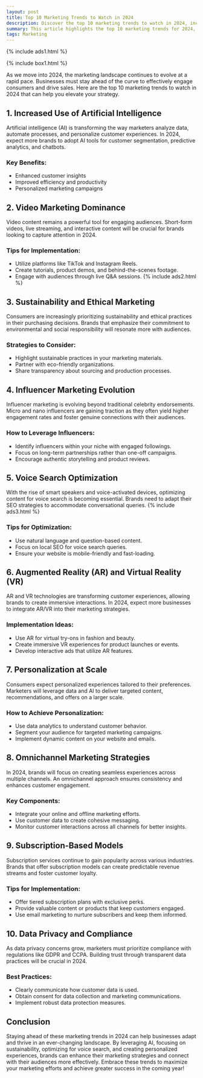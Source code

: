 ```yaml
---
layout: post
title: Top 10 Marketing Trends to Watch in 2024
description: Discover the top 10 marketing trends to watch in 2024, including AI advancements, video marketing, sustainability, and influencer evolution. Stay ahead of the curve and enhance your marketing strategy for greater success!
summary: This article highlights the top 10 marketing trends for 2024, providing insights into how businesses can adapt to an evolving landscape. Key trends include the increased use of artificial intelligence, the dominance of video marketing, a focus on sustainability, and the rise of micro-influencers. The piece also covers the importance of voice search optimization, augmented reality, personalized experiences, and omnichannel strategies. By understanding and leveraging these trends, brands can enhance their marketing strategies and better connect with their audiences.
tags: Marketing
---
```


{% include ads1.html %}

{% include box1.html %}

As we move into 2024, the marketing landscape continues to evolve at a rapid pace. Businesses must stay ahead of the curve to effectively engage consumers and drive sales. Here are the top 10 marketing trends to watch in 2024 that can help you elevate your strategy.

## 1. Increased Use of Artificial Intelligence

Artificial intelligence (AI) is transforming the way marketers analyze data, automate processes, and personalize customer experiences. In 2024, expect more brands to adopt AI tools for customer segmentation, predictive analytics, and chatbots.

### Key Benefits:
- Enhanced customer insights
- Improved efficiency and productivity
- Personalized marketing campaigns

## 2. Video Marketing Dominance

Video content remains a powerful tool for engaging audiences. Short-form videos, live streaming, and interactive content will be crucial for brands looking to capture attention in 2024.

### Tips for Implementation:
- Utilize platforms like TikTok and Instagram Reels.
- Create tutorials, product demos, and behind-the-scenes footage.
- Engage with audiences through live Q&A sessions.
{% include ads2.html %}
## 3. Sustainability and Ethical Marketing

Consumers are increasingly prioritizing sustainability and ethical practices in their purchasing decisions. Brands that emphasize their commitment to environmental and social responsibility will resonate more with audiences.

### Strategies to Consider:
- Highlight sustainable practices in your marketing materials.
- Partner with eco-friendly organizations.
- Share transparency about sourcing and production processes.

## 4. Influencer Marketing Evolution

Influencer marketing is evolving beyond traditional celebrity endorsements. Micro and nano influencers are gaining traction as they often yield higher engagement rates and foster genuine connections with their audiences.

### How to Leverage Influencers:
- Identify influencers within your niche with engaged followings.
- Focus on long-term partnerships rather than one-off campaigns.
- Encourage authentic storytelling and product reviews.

## 5. Voice Search Optimization

With the rise of smart speakers and voice-activated devices, optimizing content for voice search is becoming essential. Brands need to adapt their SEO strategies to accommodate conversational queries.
{% include ads3.html %}
### Tips for Optimization:
- Use natural language and question-based content.
- Focus on local SEO for voice search queries.
- Ensure your website is mobile-friendly and fast-loading.

## 6. Augmented Reality (AR) and Virtual Reality (VR)

AR and VR technologies are transforming customer experiences, allowing brands to create immersive interactions. In 2024, expect more businesses to integrate AR/VR into their marketing strategies.

### Implementation Ideas:
- Use AR for virtual try-ons in fashion and beauty.
- Create immersive VR experiences for product launches or events.
- Develop interactive ads that utilize AR features.

## 7. Personalization at Scale

Consumers expect personalized experiences tailored to their preferences. Marketers will leverage data and AI to deliver targeted content, recommendations, and offers on a larger scale.

### How to Achieve Personalization:
- Use data analytics to understand customer behavior.
- Segment your audience for targeted marketing campaigns.
- Implement dynamic content on your website and emails.

## 8. Omnichannel Marketing Strategies

In 2024, brands will focus on creating seamless experiences across multiple channels. An omnichannel approach ensures consistency and enhances customer engagement.

### Key Components:
- Integrate your online and offline marketing efforts.
- Use customer data to create cohesive messaging.
- Monitor customer interactions across all channels for better insights.

## 9. Subscription-Based Models

Subscription services continue to gain popularity across various industries. Brands that offer subscription models can create predictable revenue streams and foster customer loyalty.

### Tips for Implementation:
- Offer tiered subscription plans with exclusive perks.
- Provide valuable content or products that keep customers engaged.
- Use email marketing to nurture subscribers and keep them informed.

## 10. Data Privacy and Compliance

As data privacy concerns grow, marketers must prioritize compliance with regulations like GDPR and CCPA. Building trust through transparent data practices will be crucial in 2024.

### Best Practices:
- Clearly communicate how customer data is used.
- Obtain consent for data collection and marketing communications.
- Implement robust data protection measures.

## Conclusion

Staying ahead of these marketing trends in 2024 can help businesses adapt and thrive in an ever-changing landscape. By leveraging AI, focusing on sustainability, optimizing for voice search, and creating personalized experiences, brands can enhance their marketing strategies and connect with their audiences more effectively. Embrace these trends to maximize your marketing efforts and achieve greater success in the coming year!
